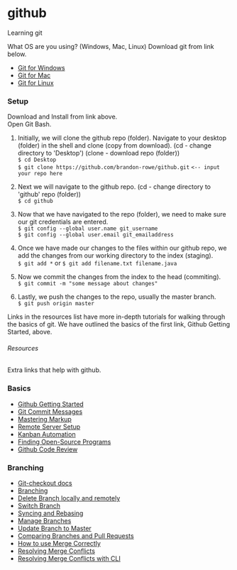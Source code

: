 # github
Learning git

What OS are you using? (Windows, Mac, Linux) Download git from link below.

+ [Git for Windows](https://git-scm.com/download/win)
+ [Git for Mac](https://git-scm.com/download/mac)
+ [Git for Linux](https://git-scm.com/download/linux)

<h3>Setup</h3>
<p>
Download and Install from link above.
<br>
Open Git Bash.
<br>

1. Initially, we will clone the github repo (folder). Navigate to your desktop (folder) in the shell and clone (copy from download). (cd - change directory to 'Desktop') (clone - download repo (folder)) </br>
`$ cd Desktop` </br>
`$ git clone https://github.com/brandon-rowe/github.git` `<-- input your repo here`</br>

2. Next we will navigate to the github repo. (cd - change directory to 'github' repo (folder))</br>
`$ cd github`</br>

3. Now that we have navigated to the repo (folder), we need to make sure our 
git credentials are entered. </br>
`$ git config --global user.name git_username` </br>
`$ git config --global user.email git_emailaddress` </br>

4. Once we have made our changes to the files within our github repo, we add
the changes from our working directory to the index (staging). </br>
`$ git add *` or `$ git add filename.txt filename.java` </br>

5. Now we commit the changes from the index to the head (commiting). </br>
`$ git commit -m "some message about changes"` </br>

6. Lastly, we push the changes to the repo, usually the master branch. </br>
`$ git push origin master` </br>



<p>
Links in the resources list have more in-depth tutorials for walking through the basics of git. We have outlined the basics of the first link, Github Getting Started, above.
</p>

<h6>Resources</h6>

Extra links that help with github.
### Basics
+ [Github Getting Started](https://rogerdudler.github.io/git-guide/)
+ [Git Commit Messages](https://chris.beams.io/posts/git-commit/)
+ [Mastering Markup](https://guides.github.com/features/mastering-markdown/)
+ [Remote Server Setup](https://kbroman.org/github_tutorial/pages/init.html)
+ [Kanban Automation](https://help.github.com/en/articles/configuring-automation-for-project-boards)
+ [Finding Open-Source Programs](https://help.github.com/en/articles/finding-open-source-projects-on-github)
+ [Github Code Review](https://github.com/features/code-review/)

### Branching
+ [Git-checkout docs](https://git-scm.com/docs/git-checkout)
+ [Branching](https://confluence.atlassian.com/bitbucket/branching-a-repository-223217999.html)
+ [Delete Branch locally and remotely](https://stackoverflow.com/questions/2003505/how-do-i-delete-a-git-branch-locally-and-remotely)
+ [Switch Branch](https://backlog.com/git-tutorial/branching/switch-branch/)
+ [Syncing and Rebasing](https://help.github.com/en/desktop/contributing-to-projects/syncing-your-branch)
+ [Manage Branches](https://github.com/Kunena/Kunena-Forum/wiki/Create-a-new-branch-with-git-and-manage-branches)
+ [Update Branch to Master](https://stackoverflow.com/questions/47088506/git-update-branch-to-master)
+ [Comparing Branches and Pull Requests](https://help.github.com/en/github/collaborating-with-issues-and-pull-requests/about-comparing-branches-in-pull-requests)
+ [How to use Merge Correctly](https://dev.to/neshaz/how-to-use-git-merge-the-correctway-25pd)
+ [Resolving Merge Conflicts](https://help.github.com/en/github/collaborating-with-issues-and-pull-requests/resolving-a-merge-conflict-on-github)
+ [Resolving Merge Conflicts with CLI](https://help.github.com/en/github/collaborating-with-issues-and-pull-requests/resolving-a-merge-conflict-using-the-command-line)


































